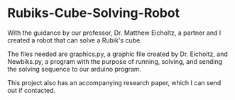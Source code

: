 # Rubiks-Cube-Solving-Robot

With the guidance by our professor, Dr. Matthew Eicholtz, a partner and I created a robot that can solve a Rubik's cube. 

The files needed are graphics.py, a graphic file created by Dr. Eicholtz, and Newbiks.py, a program with the purpose of running, solving, and sending the solving sequence to our arduino program.

This project also has an accompanying research paper, which I can send out if contacted.
